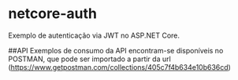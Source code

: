 # netcore-auth
Exemplo de autenticação via JWT no ASP.NET Core.

##API
Exemplos de consumo da API encontram-se disponíveis no POSTMAN, que pode ser importado a partir da url (https://www.getpostman.com/collections/405c7f4b634e10b636cd)
